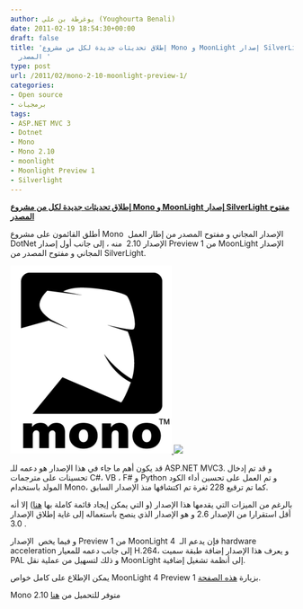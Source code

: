 ```yaml
---
author: يوغرطة بن علي (Youghourta Benali)
date: 2011-02-19 18:54:30+00:00
draft: false
title: 'إطلاق تحديثات جديدة لكل من مشروع Mono و MoonLight إصدار SilverLight مفتوح
  المصدر '
type: post
url: /2011/02/mono-2-10-moonlight-preview-1/
categories:
- Open source
- برمجيات
tags:
- ASP.NET MVC 3
- Dotnet
- Mono
- Mono 2.10
- moonlight
- Moonlight Preview 1
- Silverlight
---
```


**[إطلاق تحديثات جديدة لكل من مشروع Mono و MoonLight إصدار SilverLight مفتوح المصدر](https://www.it-scoop.com/2011/02/mono-2-10-moonlight-preview-1/)**




أطلق القائمون على مشروع Mono  الإصدار المجاني و مفتوح المصدر من إطار العمل DotNet الإصدار 2.10  منه ، إلى جانب أول إصدار Preview 1 من MoonLight الإصدار المجاني و مفتوح المصدر من SilverLight.







[![](Mono-logo.gif)
](https://www.it-scoop.com/2011/02/mono-2-10-moonlight-preview-1/)[![](https://www.it-scoop.com/wp-content/uploads/2009/12/moonlight-logo.JPG)
](https://www.it-scoop.com/2011/02/mono-2-10-moonlight-preview-1/)


قد يكون أهم ما جاء في هذا الإصدار هو دعمه للـ ASP.NET MVC3. و قد تم إدخال تحسينات على مترجمات C#، VB ، F# و Python و تم العمل على تحسين أداء الكود المولد باستخدام Mono، كما تم ترقيع 228 ثغرة تم اكتشافها منذ الإصدار السابق.

بالرغم من الميزات التي يقدمها هذا الإصدار (و التي يمكن إيجاد قائمة كاملة بها [هنا](http://www.mono-project.com/Release_Notes_Mono_2.10)) إلا أنه أقل استقرارا من الإصدار 2.6 و هو الإصدار الذي ينصح باستعماله إلى غاية إطلاق الإصدار 3.0 .

و فيما يخص  الإصدار Preview 1 من MoonLight 4  فإن يدعم الـ hardware acceleration إلى جانب دعمه للمعيار H.264، و يعرف هذا الإصدار إضافة طبقة سميت PAL و ذلك لتسهيل من عملية نقل MoonLight إلى أنظمة تشغيل إضافية.

يمكن الإطلاع على كامل خواص MoonLight 4 Preview 1 بزيارة [هذه الصفحة](http://www.mono-project.com/Release_Notes_Moonlight4_Preview).

Mono 2.10 متوفر للتحميل من [هنا](http://www.go-mono.com/mono-downloads/download.html)
